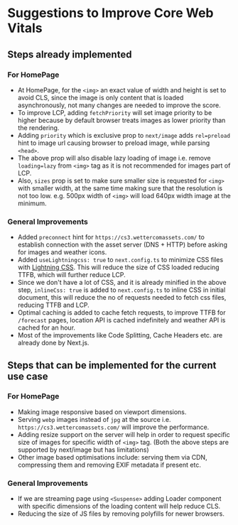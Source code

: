 # Suggestions to Improve Core Web Vitals

## Steps already implemented

### For HomePage

- At HomePage, for the `<img>` an exact value of width and height is set to avoid CLS, since the image is only content that is loaded asynchronously, not many changes are needed to improve the score.
- To improve LCP, adding `fetchPriority` will set image priority to be higher because by default browser treats images as lower priority than the rendering.
- Adding `priority` which is exclusive prop to `next/image` adds `rel=preload` hint to image url causing browser to preload image, while parsing `<head>`.
- The above prop will also disable lazy loading of image i.e. remove `loading=lazy` from `<img>` tag as it is not recommended for images part of LCP.
- Also, `sizes` prop is set to make sure smaller size is requested for `<img>` with smaller width, at the same time making sure that the resolution is not too low. e.g. 500px width of `<img>` will load 640px width image at the minimum.

### General Improvements

- Added `preconnect` hint for `https://cs3.wettercomassets.com/` to establish connection with the asset server (DNS + HTTP) before asking for images and weather icons.
- Added `useLightningcss: true` to `next.config.ts` to minimize CSS files with [Lightning CSS](https://lightningcss.dev/). This will reduce the size of CSS loaded reducing TTFB, which will further reduce LCP.
- Since we don't have a lot of CSS, and it is already minified in the above step, `inlineCss: true` is added to `next.config.ts` to inline CSS in initial document, this will reduce the no of requests needed to fetch css files, reducing TTFB and LCP.
- Optimal caching is added to cache fetch requests, to improve TTFB for `/forecast` pages, location API is cached indefinitely and weather API is cached for an hour.
- Most of the improvements like Code Splitting, Cache Headers etc. are already done by Next.js.

## Steps that can be implemented for the current use case

### For HomePage

- Making image responsive based on viewport dimensions.
- Serving `webp` images instead of `jpg` at the source i.e. `https://cs3.wettercomassets.com/` will improve the performance.
- Adding resize support on the server will help in order to request specific size of images for specific width of `<img>` tag.
  (Both the above steps are supported by next/image but has limitations)
- Other image based optimisations include: serving them via CDN, compressing them and removing EXIF metadata if present etc.

### General Improvements

- If we are streaming page using `<Suspense>` adding Loader component with specific dimensions of the loading content will help reduce CLS.
- Reducing the size of JS files by removing polyfills for newer browsers.
